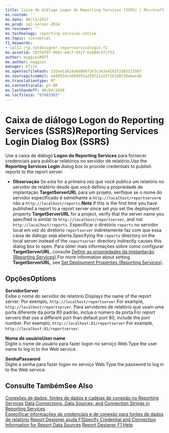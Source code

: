 ```yaml
---
title: Caixa de diálogo Logon do Reporting Services (SSRS) | Microsoft Docs
ms.custom: ''
ms.date: 06/13/2017
ms.prod: sql-server-2014
ms.reviewer: ''
ms.technology: reporting-services-native
ms.topic: conceptual
f1_keywords:
- sql12.rtp.rptdesigner.reportservicelogin.f1
ms.assetid: 2037d797-0b61-44c7-931f-6c689c3fc733
author: maggiesMSFT
ms.author: maggies
manager: kfile
ms.openlocfilehash: 232ee51614a668b07263c3e3a4182f23652135bf
ms.sourcegitcommit: ad4d92dce894592a259721a1571b1d8736abacdb
ms.translationtype: MT
ms.contentlocale: pt-BR
ms.lasthandoff: 08/04/2020
ms.locfileid: "87683383"
---
```

# <a name="reporting-services-login-dialog-box-ssrs"></a><span data-ttu-id="1d6f2-102">Caixa de diálogo Logon do Reporting Services (SSRS)</span><span class="sxs-lookup"><span data-stu-id="1d6f2-102">Reporting Services Login Dialog Box (SSRS)</span></span>
  <span data-ttu-id="1d6f2-103">Use a caixa de diálogo **Logon do Reporting Services** para fornecer credenciais para publicar relatórios no servidor de relatório.</span><span class="sxs-lookup"><span data-stu-id="1d6f2-103">Use the **Reporting Services Login** dialog box to provide credentials to publish reports to the report server.</span></span>  
  
-   <span data-ttu-id="1d6f2-104">**Observação** Se esta for a primeira vez que você publica um relatório no servidor de relatório desde que você definiu a propriedade de implantação **TargetServerURL** para um projeto, verifique se o nome do servidor especificado é semelhante a `http://localhost/reportserver`e não a `http://localhost/reports`.</span><span class="sxs-lookup"><span data-stu-id="1d6f2-104">**Note** If this is the first time you have published a report to a report server since set you set the deployment property **TargetServerURL** for a project, verify that the server name you specified is similar to `http://localhost/reportserver`, and not `http://localhost/reports`.</span></span> <span data-ttu-id="1d6f2-105">Especificar o diretório `reports` no servidor local em vez do diretório `reportserver` indiretamente faz com que essa caixa de diálogo seja aberta.</span><span class="sxs-lookup"><span data-stu-id="1d6f2-105">Specifying the `reports` directory on the local server instead of the `reportserver` directory indirectly causes this dialog box to open.</span></span> <span data-ttu-id="1d6f2-106">Para obter mais informações sobre como configurar **TargetServerURL**, consulte [Definir as propriedades da implantação &#40;Reporting Services&#41;](set-deployment-properties-reporting-services.md).</span><span class="sxs-lookup"><span data-stu-id="1d6f2-106">For more information about setting **TargetServerURL**, see [Set Deployment Properties &#40;Reporting Services&#41;](set-deployment-properties-reporting-services.md).</span></span>  
  
## <a name="options"></a><span data-ttu-id="1d6f2-107">Opções</span><span class="sxs-lookup"><span data-stu-id="1d6f2-107">Options</span></span>  
 <span data-ttu-id="1d6f2-108">**Servidor**</span><span class="sxs-lookup"><span data-stu-id="1d6f2-108">**Server**</span></span>  
 <span data-ttu-id="1d6f2-109">Exibe o nome do servidor de relatório.</span><span class="sxs-lookup"><span data-stu-id="1d6f2-109">Displays the name of the report server.</span></span> <span data-ttu-id="1d6f2-110">Por exemplo, `http://localhost/reportserver`.</span><span class="sxs-lookup"><span data-stu-id="1d6f2-110">For example, `http://localhost/reportserver`.</span></span> <span data-ttu-id="1d6f2-111">Para servidores de relatório que usam uma porta diferente da porta 80 padrão, inclua o número da porta.</span><span class="sxs-lookup"><span data-stu-id="1d6f2-111">For report servers that use a different port than default port 80, include the port number.</span></span> <span data-ttu-id="1d6f2-112">Por exemplo, `http://localhost:81/reportserver`.</span><span class="sxs-lookup"><span data-stu-id="1d6f2-112">For example, `http://localhost:81/reportserver`.</span></span>  
  
 <span data-ttu-id="1d6f2-113">**Nome de usuário**</span><span class="sxs-lookup"><span data-stu-id="1d6f2-113">**User name**</span></span>  
 <span data-ttu-id="1d6f2-114">Digite o nome de usuário para fazer logon no serviço Web.</span><span class="sxs-lookup"><span data-stu-id="1d6f2-114">Type the user name to log in to the Web service.</span></span>  
  
 <span data-ttu-id="1d6f2-115">**Senha**</span><span class="sxs-lookup"><span data-stu-id="1d6f2-115">**Password**</span></span>  
 <span data-ttu-id="1d6f2-116">Digite a senha para fazer logon no serviço Web.</span><span class="sxs-lookup"><span data-stu-id="1d6f2-116">Type the password to log in to the Web service.</span></span>  
  
## <a name="see-also"></a><span data-ttu-id="1d6f2-117">Consulte Também</span><span class="sxs-lookup"><span data-stu-id="1d6f2-117">See Also</span></span>  
 <span data-ttu-id="1d6f2-118">[Conexões de dados, fontes de dados e cadeias de conexão no Reporting Services](../data-connections-data-sources-and-connection-strings-in-reporting-services.md) </span><span class="sxs-lookup"><span data-stu-id="1d6f2-118">[Data Connections, Data Sources, and Connection Strings in Reporting Services](../data-connections-data-sources-and-connection-strings-in-reporting-services.md) </span></span>  
 <span data-ttu-id="1d6f2-119">[Especificar informações de credenciais e de conexão para fontes de dados de relatório](../report-data/specify-credential-and-connection-information-for-report-data-sources.md) [Report Designer ajuda F1](report-designer-f1-help.md)</span><span class="sxs-lookup"><span data-stu-id="1d6f2-119">[Specify Credential and Connection Information for Report Data Sources](../report-data/specify-credential-and-connection-information-for-report-data-sources.md) [Report Designer F1 Help](report-designer-f1-help.md)</span></span>  
  
  

